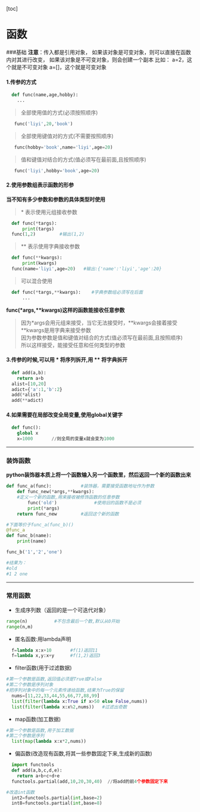 [toc]
# 函数
###基础
**注意**：传入都是引用对象，
如果该对象是可变对象，则可以直接在函数内对其进行改变，
如果该对象是不可变对象，则会创建一个副本
比如：
  a=2，这个就是不可变对象
  a=[]，这个就是可变对象
#### 1.传参的方式
```python
  def func(name,age,hobby):
    ...
```
>全部使用值的方式(必须按照顺序)
```python
   func('liyi',20,'book')
```
>全部使用键值对的方式(不需要按照顺序)
```python
   func(hobby='book',name='liyi',age=20)
```
>值和键值对结合的方式(值必须写在最前面,且按照顺序)
```python
   func('liyi',hobby='book',age=20)
```

#### 2.使用参数组表示函数的形参

**当不知有多少参数和参数的具体类型时使用**
>\* 表示使用元组接收参数
```python
  def func(*targs):
      print(targs)
  func(1,2)         #输出(1,2)
```
>** 表示使用字典接收参数
```python
  def func(**kwargs):
      print(kwargs)
  func(name='liyi',age=20)   #输出:{'name':'liyi','age':20}
```
>可以混合使用
```python
  def func(*targs,**kwargs):    #字典参数组必须写在后面
      ...
```

**func(\*args,\*\*kwargs)这样的函数能接收任意参数**
>因为*args会用元组来接受，当它无法接受时，\*\*kwargs会接着接受  
\*\*kwargs是用字典来接受参数   
因为参数参数是值和键值对结合的方式(值必须写在最前面,且按照顺序)  
所以这样接受，能接受任意和任何类型的参数

#### 3.传参的时候,可以用 * 将序列拆开,用 ** 将字典拆开
```python
  def add(a,b):
    return a+b
  alist=[10,20]
  adict={'a':1,'b':2}
  add(*alist)
  add(**adict)
```

#### 4.如果需要在局部改变全局变量,使用global关键字
```python
  def func():
    global x
    x=1000       //则全局的变量x就会变为1000
```
***
### 装饰函数
**python装饰器本质上将一个函数输入另一个函数里，然后返回一个新的函数出来**
```python
def func_a(func):           #装饰器，需要接受函数地址作为参数
    def func_new(*args,**kwargs):
    #定义一个新的函数,用来接收被修饰函数的任意参数
        func('old')              #使用旧的函数不是必须
        print(*args)
    return func_new         #返回这个新的函数

#下面等价于func_a(func_b)()
@func_a
def func_b(name):
    print(name)

func_b('1','2','one')

#结果为：
#old
#1 2 one
```
***
### 常用函数
* 生成序列数（返回的是一个可迭代对象）
```python
range(n)          #不包含最后一个数,默认从0开始
range(n,m)
```
* 匿名函数:用lambda声明
```python
  f=lambda x:x+10       #f(1)返回11
  f=lambda x,y:x+y      #f(1,2)返回3
```

* filter函数(用于过滤数据)
```python
#第一个参数是函数,返回值必须是True或False
#第二个参数是序列对象
#把序列对象中的每一个元素传递给函数,结果为True的保留
  nums=[11,22,33,44,55,66,77,88,99]
  list(filter(lambda x:True if x>50 else False,nums))
  list(filter(lambda x:x%2,nums))   #过滤出奇数
```

* map函数(加工数据)
```python
#第一个参数是函数,用于加工数据
#第二个参数是序列
  list(map(lambda x:x*2,nums))
```
* 偏函数(改造现有函数,将其一些参数固定下来,生成新的函数)
```python
  import functools
  def add(a,b,c,d,e):
    return a+b+c+d+e
  functools.partial(add,10,20,30,40)  //将add的前4个参数固定下来

#改造int函数
  int2=functools.partial(int,base=2)
  int8=functools.partial(int,base=8)
```
